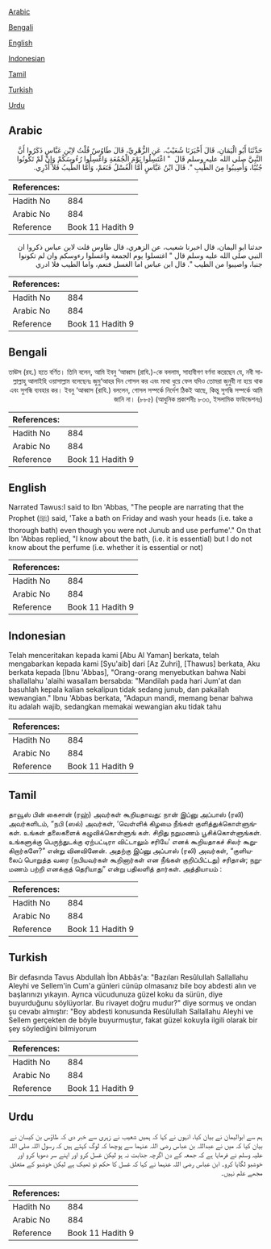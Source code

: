 [Arabic](#arabic)

[Bengali](#bengali)

[English](#english)

[Indonesian](#indonesian)

[Tamil](#tamil)

[Turkish](#turkish)

[Urdu](#urdu)

## Arabic


<div dir="rtl" lang="ar" style={{fontSize:'larger',backgroundColor:'#f8f9fa',padding:20}}>
حَدَّثَنَا أَبُو الْيَمَانِ، قَالَ أَخْبَرَنَا شُعَيْبٌ، عَنِ الزُّهْرِيِّ، قَالَ طَاوُسٌ قُلْتُ لاِبْنِ عَبَّاسٍ ذَكَرُوا أَنَّ النَّبِيَّ صلى الله عليه وسلم قَالَ ‏ "‏ اغْتَسِلُوا يَوْمَ الْجُمُعَةِ وَاغْسِلُوا رُءُوسَكُمْ وَإِنْ لَمْ تَكُونُوا جُنُبًا، وَأَصِيبُوا مِنَ الطِّيبِ ‏"‏‏.‏ قَالَ ابْنُ عَبَّاسٍ أَمَّا الْغُسْلُ فَنَعَمْ، وَأَمَّا الطِّيبُ فَلاَ أَدْرِي‏.‏
</div>
<div style={{backgroundColor:'#f8f9fa',padding:20, marginBottom: 10}}><table> <thead> <tr> <th>References:</th> <th></th> </tr> </thead> <tbody><tr><td>Hadith No</td><td>884</td></tr><tr><td>Arabic No</td><td>884</td></tr><tr><td>Reference</td><td>Book 11 Hadith 9</td></tr></tbody></table></div>


<div dir="rtl" lang="ar" style={{fontSize:'larger',backgroundColor:'#f8f9fa',padding:20}}>
حدثنا ابو اليمان، قال اخبرنا شعيب، عن الزهري، قال طاوس قلت لابن عباس ذكروا ان النبي صلى الله عليه وسلم قال " اغتسلوا يوم الجمعة واغسلوا رءوسكم وان لم تكونوا جنبا، واصيبوا من الطيب ". قال ابن عباس اما الغسل فنعم، واما الطيب فلا ادري
</div>
<div style={{backgroundColor:'#f8f9fa',padding:20, marginBottom: 10}}><table> <thead> <tr> <th>References:</th> <th></th> </tr> </thead> <tbody><tr><td>Hadith No</td><td>884</td></tr><tr><td>Arabic No</td><td>884</td></tr><tr><td>Reference</td><td>Book 11 Hadith 9</td></tr></tbody></table></div>

## Bengali


<div dir="rtl" lang="bn" style={{fontSize:'larger',backgroundColor:'#f8f9fa',padding:20}}>
তাঊস (রহ.) হতে বর্ণিত। তিনি বলেন, আমি ইবনু ‘আব্বাস (রাযি.)-কে বললাম, সাহাবীগণ বর্ণনা করেছেন যে, নবী সাল্লাল্লাহু আলাইহি ওয়াসাল্লাম বলেছেনঃ জুমু‘আহর দিন গোসল কর এবং মাথা ধুয়ে ফেল যদিও তোমরা জুনুবী না হয়ে থাক এবং সুগন্ধি ব্যবহার কর। ইবনু ‘আব্বাস (রাযি.) বললেন, গোসল সম্পর্কে নির্দেশ ঠিকই আছে, কিন্তু সুগন্ধি সম্পর্কে আমি জানি না। (৮৮৫) (আধুনিক প্রকাশনীঃ ৮৩৩, ইসলামিক ফাউন্ডেশনঃ)
</div>
<div style={{backgroundColor:'#f8f9fa',padding:20, marginBottom: 10}}><table> <thead> <tr> <th>References:</th> <th></th> </tr> </thead> <tbody><tr><td>Hadith No</td><td>884</td></tr><tr><td>Arabic No</td><td>884</td></tr><tr><td>Reference</td><td>Book 11 Hadith 9</td></tr></tbody></table></div>

## English


<div dir="ltr" lang="en" style={{fontSize:'larger',backgroundColor:'#f8f9fa',padding:20}}>
Narrated Tawus:I said to Ibn 'Abbas, "The people are narrating that the Prophet (ﷺ) said, 'Take a bath on Friday and wash your heads (i.e. take a thorough bath) even though you were not Junub and use perfume'." On that Ibn 'Abbas replied, "I know about the bath, (i.e. it is essential) but I do not know about the perfume (i.e. whether it is essential or not)
</div>
<div style={{backgroundColor:'#f8f9fa',padding:20, marginBottom: 10}}><table> <thead> <tr> <th>References:</th> <th></th> </tr> </thead> <tbody><tr><td>Hadith No</td><td>884</td></tr><tr><td>Arabic No</td><td>884</td></tr><tr><td>Reference</td><td>Book 11 Hadith 9</td></tr></tbody></table></div>

## Indonesian


<div dir="ltr" lang="id" style={{fontSize:'larger',backgroundColor:'#f8f9fa',padding:20}}>
Telah menceritakan kepada kami [Abu Al Yaman] berkata, telah mengabarkan kepada kami [Syu'aib] dari [Az Zuhri], [Thawus] berkata, Aku berkata kepada [Ibnu 'Abbas], "Orang-orang menyebutkan bahwa Nabi shallallahu 'alaihi wasallam bersabda: "Mandilah pada hari Jum'at dan basuhlah kepala kalian sekalipun tidak sedang junub, dan pakailah wewangian." Ibnu 'Abbas berkata, "Adapun mandi, memang benar bahwa itu adalah wajib, sedangkan memakai wewangian aku tidak tahu
</div>
<div style={{backgroundColor:'#f8f9fa',padding:20, marginBottom: 10}}><table> <thead> <tr> <th>References:</th> <th></th> </tr> </thead> <tbody><tr><td>Hadith No</td><td>884</td></tr><tr><td>Arabic No</td><td>884</td></tr><tr><td>Reference</td><td>Book 11 Hadith 9</td></tr></tbody></table></div>

## Tamil


<div dir="ltr" lang="ta" style={{fontSize:'larger',backgroundColor:'#f8f9fa',padding:20}}>
தாவூஸ் பின் கைசான் (ரஹ்) அவர்கள் கூறியதாவது: நான் இப்னு அப்பாஸ் (ரலி) அவர்களிடம், “நபி (ஸல்) அவர்கள், ‘வெள்ளிக் கிழமை நீங்கள் குளித்துக்கொள்ளுங்கள். உங்கள் தலைகளைக் கழுவிக்கொள்ளுங் கள். சிறிது நறுமணம் பூசிக்கொள்ளுங்கள். உங்களுக்கு பெருந்துடக்கு ஏற்பட்டிரா விட்டாலும் சரியே’ எனக் கூறியதாகச் சிலர் கூறுகிறார்களே?” என்று வினவினேன். அதற்கு இப்னு அப்பாஸ் (ரலி) அவர்கள், “குளியலைப் பொறுத்த வரை (நபியவர்கள் கூறினார்கள் என நீங்கள் குறிப்பிட்டது) சரிதான்; நறுமணம் பற்றி எனக்குத் தெரியாது” என்று பதிலளித் தார்கள். அத்தியாயம் :
</div>
<div style={{backgroundColor:'#f8f9fa',padding:20, marginBottom: 10}}><table> <thead> <tr> <th>References:</th> <th></th> </tr> </thead> <tbody><tr><td>Hadith No</td><td>884</td></tr><tr><td>Arabic No</td><td>884</td></tr><tr><td>Reference</td><td>Book 11 Hadith 9</td></tr></tbody></table></div>

## Turkish


<div dir="ltr" lang="tr" style={{fontSize:'larger',backgroundColor:'#f8f9fa',padding:20}}>
Bir defasında Tavus Abdullah İbn Abbâs'a: "Bazıları Resûlullah Sallallahu Aleyhi ve Sellem'in Cum'a günleri cünüp olmasanız bile boy abdesti alın ve başlarınızı yıkayın. Ayrıca vücudunuza güzel koku da sürün, diye buyurduğunu söylüyorlar. Bu rivayet doğru mudur?" diye sormuş ve ondan şu cevabı almıştır: "Boy abdesti konusunda Resûlullah Sallallahu Aleyhi ve Sellem gerçekten de böyle bu­yurmuştur, fakat güzel kokuyla ilgili olarak bir şey söylediğini bilmiyorum
</div>
<div style={{backgroundColor:'#f8f9fa',padding:20, marginBottom: 10}}><table> <thead> <tr> <th>References:</th> <th></th> </tr> </thead> <tbody><tr><td>Hadith No</td><td>884</td></tr><tr><td>Arabic No</td><td>884</td></tr><tr><td>Reference</td><td>Book 11 Hadith 9</td></tr></tbody></table></div>

## Urdu


<div dir="rtl" lang="ur" style={{fontSize:'larger',backgroundColor:'#f8f9fa',padding:20}}>
ہم سے ابوالیمان نے بیان کیا، انہوں نے کہا کہ ہمیں شعیب نے زہری سے خبر دی کہ طاؤس بن کیسان نے بیان کیا کہ میں نے عبداللہ بن عباس رضی اللہ عنہما سے پوچھا کہ لوگ کہتے ہیں کہ رسول اللہ صلی اللہ علیہ وسلم نے فرمایا ہے کہ جمعہ کے دن اگرچہ جنابت نہ ہو لیکن غسل کرو اور اپنے سر دھویا کرو اور خوشبو لگایا کرو۔ ابن عباس رضی اللہ عنہما نے کہا کہ غسل کا حکم تو ٹھیک ہے لیکن خوشبو کے متعلق مجھے علم نہیں۔
</div>
<div style={{backgroundColor:'#f8f9fa',padding:20, marginBottom: 10}}><table> <thead> <tr> <th>References:</th> <th></th> </tr> </thead> <tbody><tr><td>Hadith No</td><td>884</td></tr><tr><td>Arabic No</td><td>884</td></tr><tr><td>Reference</td><td>Book 11 Hadith 9</td></tr></tbody></table></div>
